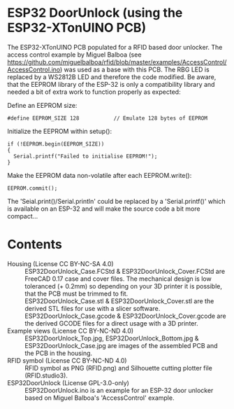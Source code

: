 # ESP32 DoorUnlock (using the ESP32-XTonUINO PCB)

The ESP32-XTonUINO PCB populated for a RFID based door unlocker.
The access control example by Miguel Balboa (see https://github.com/miguelbalboa/rfid/blob/master/examples/AccessControl/AccessControl.ino) was used as a base with this PCB. The RBG LED is replaced by a WS2812B LED and therefore the code modified.
Be aware, that the EEPROM library of the ESP-32 is only a compatibility library and needed a bit of extra work to function properly as expected:

Define an EEPROM size:
```
#define EEPROM_SIZE 128           // Emulate 128 bytes of EEPROM
```

Initialize the EEPROM within setup():
```
if (!EEPROM.begin(EEPROM_SIZE))
{
  Serial.printf("Failed to initialise EEPROM!");
}
```

Make the EEPROM data non-volatile after each EEPROM.write():
```
EEPROM.commit();
```

The 'Seial.print()/Serial.println' could be replaced by a 'Serial.printf()' which is available on an ESP-32 and will make the source code a bit more compact...

# Contents

<dl>
  <dt>Housing (License CC BY-NC-SA 4.0)</dt>
  <dd>ESP32DoorUnlock_Case.FCStd & ESP32DoorUnlock_Cover.FCStd are FreeCAD 0.17 case and cover files. The mechanical design is low toleranced (+ 0.2mm) so depending on your 3D printer it is possible, that the PCB must be trimmed to fit.<br />
  ESP32DoorUnlock_Case.stl & ESP32DoorUnlock_Cover.stl are the derived STL files for use with a slicer software.<br />
  ESP32DoorUnlock_Case.gcode & ESP32DoorUnlock_Cover.gcode are the derived GCODE files for a direct usage with a 3D printer.</dd>
    
  <dt>Example views (License CC BY-NC-ND 4.0)</dt>
  <dd>ESP32DoorUnlock_Top.jpg, ESP32DoorUnlock_Bottom.jpg & ESP32DoorUnlock_Case.jpg are images of the assembled PCB and the PCB in the housing.</dd>
  
  <dt>RFID symbol (License CC BY-NC-ND 4.0)</dt>
  <dd>RFID symbol as PNG (RFID.png) and Silhouette cutting plotter file (RFID.studio3).</dd>
  
  <dt>ESP32DoorUnlock (License GPL-3.0-only)</dt>
  <dd>ESP32DoorUnlock.ino is an example for an ESP-32 door unlocker based on Miguel Balboa's 'AccessControl' example.</dd>
